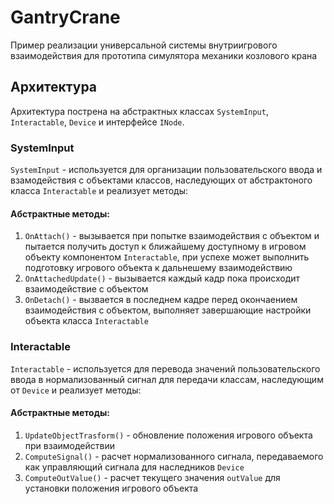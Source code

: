 # GantryCrane
Пример реализации универсальной системы внутриигрового взаимодействия для прототипа симулятора механики козлового крана 

## Архитектура
Архитектура пострена на абстрактных классах `SystemInput`, `Interactable`, `Device` и интерфейсе `INode`.

### SystemInput
`SystemInput` - используется для организации пользовательского ввода и взамодействия с объектами классов, наследующих от абстрактоного класса `Interactable` и реализует методы:
#### Абстрактные методы:
1. `OnAttach()` - вызывается при попытке взаимодействия с объектом и пытается получить доступ к ближайшему доступному в игровом объекту компонентом `Interactable`, при успехе может выполнить подготовку игрового объекта к дальнешему взаимодействию
2. `OnAttachedUpdate()` - вызывается каждый кадр пока происходит взаимодействие с объектом
3. `OnDetach()` - вызвается в последнем кадре перед окончаением взаимодействия с объектом, выполняет завершающие настройки объекта класса `Interactable`

### Interactable
`Interactable` - используется для перевода значений пользовательского ввода в нормализованный сигнал для передачи классам, наследующим от `Device` и реализует методы:
#### Абстрактные методы:
1. `UpdateObjectTrasform()` - обновление положения игрового объекта при взаимодействии
2. `ComputeSignal()` - расчет нормализованного сигнала, передаваемого как управляющий сигнала для наследников `Device`
3. `ComputeOutValue()` - расчет текущего значения `outValue` для установки положения игрового объекта
